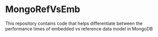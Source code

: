 # MongoRefVsEmb
This repository contains code that helps differentiate between the performance times of embedded vs reference data model in MongoDB
